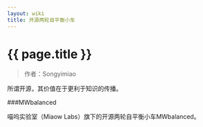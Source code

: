```yaml
---
layout: wiki
title: 开源两轮自平衡小车
---
```


# {{ page.title }}

> 作者：Songyimiao

所谓开源，其价值在于更利于知识的传播。

###MWbalanced

喵呜实验室（Miaow Labs）旗下的开源两轮自平衡小车MWbalanced。
